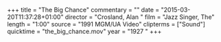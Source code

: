 +++
title = "The Big Chance"
commentary = ""
date = "2015-03-20T11:37:28+01:00"
director = "Crosland, Alan "
film = "Jazz Singer, The"
length = "1:00"
source = "1991 MGM/UA Video"
clipterms = ["Sound"]
quicktime = "the_big_chance.mov"
year = "1927 "
+++